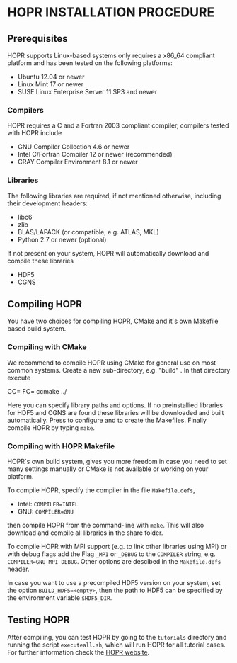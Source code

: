 # HOPR INSTALLATION PROCEDURE


## Prerequisites

HOPR supports Linux-based systems only requires a x86_64
compliant platform and has been tested on the following platforms:

- Ubuntu 12.04 or newer
- Linux Mint 17 or newer
- SUSE Linux Enterprise Server 11 SP3 and newer


### Compilers

HOPR requires a C and a Fortran 2003 compliant compiler,
compilers tested with HOPR include

- GNU Compiler Collection 4.6 or newer
- Intel C/Fortran Compiler 12 or newer (recommended)
- CRAY Compiler Environment 8.1 or newer


### Libraries

The following libraries are required, if not mentioned
otherwise, including their development headers:

- libc6
- zlib
- BLAS/LAPACK (or compatible, e.g. ATLAS, MKL)
- Python 2.7 or newer (optional)

If not present on your system, HOPR will automatically
download and compile these libraries

- HDF5
- CGNS


## Compiling HOPR

You have two choices for compiling HOPR, CMake and it`s own
Makefile based build system.

### Compiling with CMake

We recommend to compile HOPR using CMake for general use
on most common systems. Create a new sub-directory,
e.g. "build" . In that directory execute
 
   CC=<C-Compiler> FC=<Fortran-Compiler>  ccmake ../

Here you can specify library paths and options. If no
preinstallied libraries for HDF5 and CGNS are found these
libraries will be downloaded and built automatically.
Press <c> to configure and <g> to create the Makefiles.
Finally compile HOPR by typing `make`.

### Compiling with HOPR Makefile

HOPR`s own build system, gives you more freedom in case you
need to set many settings manually or CMake is not available
or working on your platform.

To compile HOPR, specify the compiler in the file `Makefile.defs`,

- Intel: `COMPILER=INTEL`
- GNU:   `COMPILER=GNU`

then compile HOPR from the command-line with `make`. This will
also download and compile all libraries in the share folder.

To compile HOPR with MPI support (e.g. to link other libraries
using MPI) or with debug flags add the Flag `_MPI` or `_DEBUG`
to the `COMPILER` string, e.g. `COMPILER=GNU_MPI_DEBUG`.
Other options are descibed in the `Makefile.defs` header.

In case you want to use a precompiled HDF5 version on your system,
set the option `BUILD_HDF5=<empty>`, then the path to HDF5 can be
specified by the environment variable `$HDF5_DIR`.


## Testing HOPR

After compiling, you can test HOPR by going to the
`tutorials` directory and running the script `executeall.sh`,
which will run HOPR for all tutorial cases. For further
information check the [HOPR website](http://www.hopr-project.org/).

